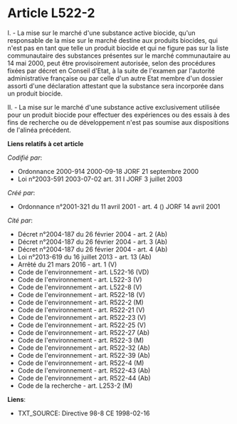 # Article L522-2

I. - La mise sur le marché d'une substance active biocide, qu'un responsable de la mise sur le marché destine aux produits
biocides, qui n'est pas en tant que telle un produit biocide et qui ne figure pas sur la liste communautaire des substances
présentes sur le marché communautaire au 14 mai 2000, peut être provisoirement autorisée, selon des procédures fixées par
décret en Conseil d'Etat, à la suite de l'examen par l'autorité administrative française ou par celle d'un autre Etat membre
d'un dossier assorti d'une déclaration attestant que la substance sera incorporée dans un produit biocide.

II. - La mise sur le marché d'une substance active exclusivement utilisée pour un produit biocide pour effectuer des
expériences ou des essais à des fins de recherche ou de développement n'est pas soumise aux dispositions de l'alinéa
précédent.

**Liens relatifs à cet article**

_Codifié par_:

  - Ordonnance 2000-914 2000-09-18 JORF 21 septembre 2000
  - Loi n°2003-591 2003-07-02 art. 31 I JORF 3 juillet 2003

_Créé par_:

  - Ordonnance n°2001-321 du 11 avril 2001 - art. 4 () JORF 14 avril 2001

_Cité par_:

  - Décret n°2004-187 du 26 février 2004 - art. 2 (Ab)
  - Décret n°2004-187 du 26 février 2004 - art. 3 (Ab)
  - Décret n°2004-187 du 26 février 2004 - art. 4 (Ab)
  - Loi n°2013-619 du 16 juillet 2013 - art. 13 (Ab)
  - Arrêté du 21 mars 2016 - art. 1 (V)
  - Code de l'environnement - art. L522-16 (VD)
  - Code de l'environnement - art. L522-3 (V)
  - Code de l'environnement - art. L522-8 (V)
  - Code de l'environnement - art. R522-18 (V)
  - Code de l'environnement - art. R522-2 (M)
  - Code de l'environnement - art. R522-21 (V)
  - Code de l'environnement - art. R522-23 (V)
  - Code de l'environnement - art. R522-25 (V)
  - Code de l'environnement - art. R522-27 (Ab)
  - Code de l'environnement - art. R522-3 (M)
  - Code de l'environnement - art. R522-32 (Ab)
  - Code de l'environnement - art. R522-39 (Ab)
  - Code de l'environnement - art. R522-4 (M)
  - Code de l'environnement - art. R522-43 (Ab)
  - Code de l'environnement - art. R522-44 (Ab)
  - Code de la recherche - art. L253-2 (M)

**Liens**:

  - TXT_SOURCE: Directive 98-8 CE 1998-02-16
